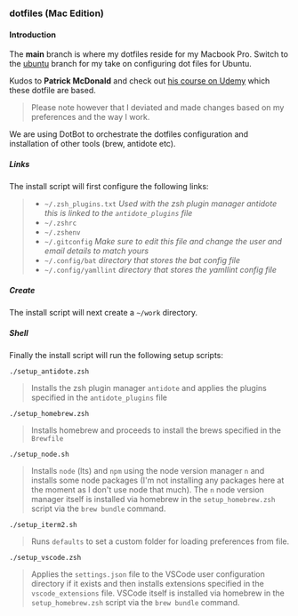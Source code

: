 ### dotfiles (Mac Edition)

#### Introduction

The **main** branch is where my dotfiles reside for my Macbook Pro. Switch to the [ubuntu](https://github.com/n-murphy/dotfiles/tree/ubuntu) branch for my take on configuring dot files for Ubuntu.

Kudos to **Patrick McDonald** and check out [his course on Udemy](https://www.udemy.com/course/dotfiles-from-start-to-finish-ish/?referralCode=445BE0B541C48FE85276) which these dotfile are based.

> Please note however that I deviated and made changes based on my preferences and the way I work. 

We are using DotBot to orchestrate the dotfiles configuration and installation of other tools (brew, antidote etc).

##### Links
The install script will first configure the following links:

> - `~/.zsh_plugins.txt` *Used with the zsh plugin manager antidote this is linked to the `antidote_plugins` file*
> - `~/.zshrc` 
> - `~/.zshenv`
> - `~/.gitconfig` *Make sure to edit this file and change the user and email details to match yours*
> - `~/.config/bat` *directory that stores the bat config file*
> - `~/.config/yamllint` *directory that stores the yamllint config file*

##### Create
The install script will next create a `~/work` directory.

##### Shell
Finally the install script will run the following setup scripts:

`./setup_antidote.zsh`
> Installs the zsh plugin manager `antidote` and applies the plugins specified in the `antidote_plugins` file

`./setup_homebrew.zsh`
> Installs homebrew and proceeds to install the brews specified in the `Brewfile`

`./setup_node.sh`
> Installs  `node` (lts) and `npm` using the node version manager `n` and installs some node packages (I'm not installing any packages here at the moment as I don't use node that much). The `n` node version manager itself is installed via homebrew in the `setup_homebrew.zsh` script via the `brew bundle` command. 

`./setup_iterm2.sh`
> Runs `defaults` to set a custom folder for loading preferences from file.


`./setup_vscode.zsh`
> Applies the `settings.json` file to the VSCode user configuration directory if it exists and then installs extensions specified in the `vscode_extensions` file. VSCode itself is installed via homebrew in the `setup_homebrew.zsh` script via the `brew bundle` command.